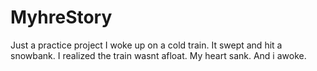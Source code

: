 # MyhreStory
Just a practice project
I woke up on a cold train. 
It swept and hit a snowbank.
I realized the train wasnt afloat.
My heart sank.
And i awoke.
